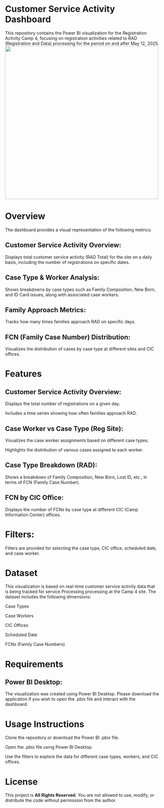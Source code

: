 # Customer Service Activity Dashboard
This repository contains the Power BI visualization for the Registration Activity Camp 4, focusing on registration activities related to RAD (Registration and Data) processing for the period on and after May 12, 2025.
<img src="https://github.com/user-attachments/assets/c376ac4f-ae17-40ee-a53e-39f80869cb10" width="500" />

# Overview
The dashboard provides a visual representation of the following metrics:

## Customer Service Activity Overview: 
Displays total customer service activity (RAD Total) for the site on a daily basis, including the number of registrations on specific dates.

## Case Type & Worker Analysis: 
Shows breakdowns by case types such as Family Composition, New Born, and ID Card issues, along with associated case workers.

## Family Approach Metrics: 
Tracks how many times families approach RAD on specific days.

## FCN (Family Case Number) Distribution: 
Visualizes the distribution of cases by case type at different sites and CIC offices.

# Features
## Customer Service Activity Overview:

Displays the total number of registrations on a given day.

Includes a time series showing how often families approach RAD.

## Case Worker vs Case Type (Reg Site):

Visualizes the case worker assignments based on different case types.

Highlights the distribution of various cases assigned to each worker.

## Case Type Breakdown (RAD):

Shows a breakdown of Family Composition, New Born, Lost ID, etc., in terms of FCN (Family Case Number).

## FCN by CIC Office:

Displays the number of FCNs by case type at different CIC (Camp Information Center) offices.

# Filters:

Filters are provided for selecting the case type, CIC office, scheduled date, and case worker.

# Dataset
This visualization is based on real-time customer service activity data that is being tracked for service Processing processing at the Camp 4 site. The dataset includes the following dimensions:

Case Types

Case Workers

CIC Offices

Scheduled Date

FCNs (Family Case Numbers)

# Requirements
## Power BI Desktop: 
The visualization was created using Power BI Desktop. Please download the application if you wish to open the .pbix file and interact with the dashboard.

# Usage Instructions
Clone the repository or download the Power BI .pbix file.

Open the .pbix file using Power BI Desktop.

Use the filters to explore the data for different case types, workers, and CIC offices.

# License
This project is **All Rights Reserved**. You are not allowed to use, modify, or distribute the code without permission from the author.
